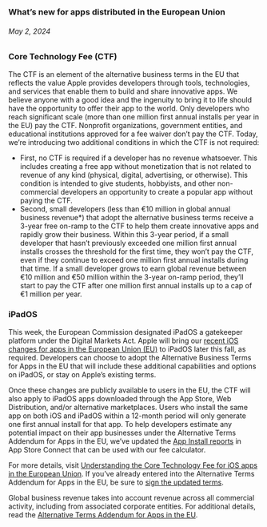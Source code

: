 <!-- ### MySkills
BootStrap & React.js  
<img src="https://img.shields.io/badge/HTML5-E34F26?style=flat-square&logo=HTML5&logoColor=white"/></a>
<img src="https://img.shields.io/badge/CSS3-1572B6?style=flat-square&logo=CSS3&logoColor=white"/></a>
<img src="https://img.shields.io/badge/JavaScript-F7DF1E?style=flat-square&logo=JavaScript&logoColor=white"/></a>
<img src="https://img.shields.io/badge/React.js-1E8CBE?style=flat-square&logo=JavaScript&logoColor=white"/></a>   -->

<!-- Android & IOS  
<img src="https://img.shields.io/badge/Java-007396?style=flat-square&logo=Java&logoColor=white"/></a>
<img src="https://img.shields.io/badge/Swift-F05138?style=flat-square&logo=Swift&logoColor=white"/></a> -->
<!-- 
Languages  
<img src="https://img.shields.io/badge/C-A8B9CC?style=flat-square&logo=C&logoColor=white"/></a>
<img src="https://img.shields.io/badge/C++-00599C?style=flat-square&logo=C%2B%2B&logoColor=white"/></a>
<img src="https://img.shields.io/badge/Python-3776AB?style=flat-square&logo=Python&logoColor=white"/></a>

algorithms  
<img src="https://img.shields.io/badge/Baekjoon-Gold4-gold?style=flat-square&labelColor=004088"/></a> -->
<!-- 
Contact  
[<img src="https://img.shields.io/badge/l06094@gmail.com-EA4335?style=flat-square&logo=Gmail&logoColor=white"/>](l06094@gmail.com)
<a href="dlwjsgml02@naver.com"><img src="https://img.shields.io/badge/dlwjsgml02@naver.com-0ABF53?style=flat-square&logo=Nintendo&logoColor=white"/></a>
<img src="https://img.shields.io/badge/jeon__hui__22-E4405F?style=flat-square&logo=Instagram&logoColor=white"/></a>  

---
![Top Langs](https://github-readme-stats.vercel.app/api/top-langs/?username=6810779s&layout=compact&theme=algolia) 

![Jeonhui's GitHub stats](https://github-readme-stats.vercel.app/api?username=Jeonhui&show_icons=true&theme=algolia)  
 -->

<!-- [![Solved.ac
프로필](http://mazassumnida.wtf/api/v2/generate_badge?boj=whas02)](https://solved.ac/whas02)  

# IOS developer News -->

<!--
 <pre>
    ___  _______   ________  ________   ___  ___  ___  ___  ___     
   |\  \|\  ___ \ |\   __  \|\   ___  \|\  \|\  \|\  \|\  \|\  \    
   \ \  \ \   __/|\ \  \|\  \ \  \\ \  \ \  \\\  \ \  \\\  \ \  \   
 __ \ \  \ \  \_|/_\ \  \\\  \ \  \\ \  \ \   __  \ \  \\\  \ \  \  
|\  \\_\  \ \  \_|\ \ \  \\\  \ \  \\ \  \ \  \ \  \ \  \\\  \ \  \ 
\ \________\ \_______\ \_______\ \__\\ \__\ \__\ \__\ \_______\ \__\
 \|________|\|_______|\|_______|\|__| \|__|\|__|\|__|\|_______|\|__|</pre>
                                                          
                                                                    
-->                                                                    
###  What’s new for apps distributed in the European Union  
###### May 2, 2024  
<div class="article-text"><h3>Core Technology Fee (CTF)</h3><p>The CTF is an element of the alternative business terms in the EU that reflects the value Apple provides developers through tools, technologies, and services that enable them to build and share innovative apps. We believe anyone with a good idea and the ingenuity to bring it to life should have the opportunity to offer their app to the world. Only developers who reach significant scale (more than one million first annual installs per year in the EU) pay the CTF. Nonprofit organizations, government entities, and educational institutions approved for a fee waiver don’t pay the CTF. Today, we’re introducing two additional conditions in which the CTF is not required:</p><ul>
<li>First, no CTF is required if a developer has no revenue whatsoever. This includes creating a free app without monetization that is not related to revenue of any kind (physical, digital, advertising, or otherwise). This condition is intended to give students, hobbyists, and other non-commercial developers an opportunity to create a popular app without paying the CTF.</li>
<li>Second, small developers (less than €10 million in global annual business revenue*) that adopt the alternative business terms receive a 3-year free on-ramp to the CTF to help them create innovative apps and rapidly grow their business. Within this 3-year period, if a small developer that hasn’t previously exceeded one million first annual installs crosses the threshold for the first time, they won’t pay the CTF, even if they continue to exceed one million first annual installs during that time. If a small developer grows to earn global revenue between €10 million and €50 million within the 3-year on-ramp period, they’ll start to pay the CTF after one million first annual installs up to a cap of €1 million per year.</li>
</ul><h3>iPadOS</h3><p>This week, the European Commission designated iPadOS a gatekeeper platform under the Digital Markets Act. Apple will bring our <a href="https://developer.apple.com/support/dma-and-apps-in-the-eu">recent iOS changes for apps in the European Union (EU)</a> to iPadOS later this fall, as required. Developers can choose to adopt the Alternative Business Terms for Apps in the EU that will include these additional capabilities and options on iPadOS, or stay on Apple’s existing terms.</p><p>Once these changes are publicly available to users in the EU, the CTF will also apply to iPadOS apps downloaded through the App Store, Web Distribution, and/or alternative marketplaces. Users who install the same app on both iOS and iPadOS within a 12-month period will only generate one first annual install for that app. To help developers estimate any potential impact on their app businesses under the Alternative Terms Addendum for Apps in the EU, we’ve updated the <a href="https://developer.apple.com/help/app-store-connect/distributing-apps-in-the-european-union/choosing-terms-for-your-app-in-the-european-union">App Install reports</a> in App Store Connect that can be used with our fee calculator.</p><p>For more details, visit <a href="https://developer.apple.com/support/core-technology-fee/">Understanding the Core Technology Fee for iOS apps in the European Union</a>. If you’ve already entered into the Alternative Terms Addendum for Apps in the EU, be sure to <a href="https://developer.apple.com/contact/request/alternative-eu-terms-addendum/">sign the updated terms</a>.</p><p class="sosumi margin-top-small">Global business revenue takes into account revenue across all commercial activity, including from associated corporate entities. For additional details, read the <a href="https://developer.apple.com/contact/request/download/alternate_eu_terms_addendum.pdf">Alternative Terms Addendum for Apps in the EU</a>.</p></div>